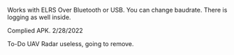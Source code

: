 Works with ELRS Over Bluetooth or USB.
You can change baudrate.
There is logging as well inside.

Complied APK.
2/28/2022

To-Do
UAV Radar useless, going to remove.
